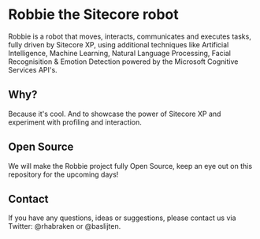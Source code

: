 # Robbie the Sitecore robot #

Robbie is a robot that moves, interacts, communicates and executes tasks, fully driven by Sitecore XP, using additional techniques like Artificial Intelligence, Machine Learning, Natural Language Processing, Facial Recognisition & Emotion Detection powered by the Microsoft Cognitive Services API's.

## Why? ##

Because it's cool. And to showcase the power of Sitecore XP and experiment with profiling and interaction.

## Open Source ##

We will make the Robbie project fully Open Source, keep an eye out on this repository for the upcoming days!

## Contact ##

If you have any questions, ideas or suggestions, please contact us via Twitter: @rhabraken or @baslijten.